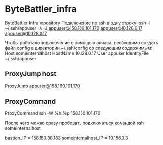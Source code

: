 # ByteBattler_infra
ByteBattler Infra repository
Подключение по ssh в одну строку: ssh -i ~/.ssh/appuser -A -J appuser@158.160.101.170 appuser@10.128.0.17
appuser@10.128.0.17

Чтобы работало подключение с помощью алиаса, необходимо создать файл config в директории ~/.ssh/config со следующим содержимым:
Host someinternalhost
  HostName 10.128.0.17
  User appuser
  IdentityFile ~/.ssh/appuser

  ## ProxyJump host
  ProxyJump appuser@158.160.101.170

  ## ProxyCommand
  ProxyCommand ssh -W %h:%p 158.160.101.170

После чего можно сразу пробовать подключаться командой ssh someinternalhost

bastion_IP = 158.160.38.183
someinternalhost_IP = 10.156.0.3
